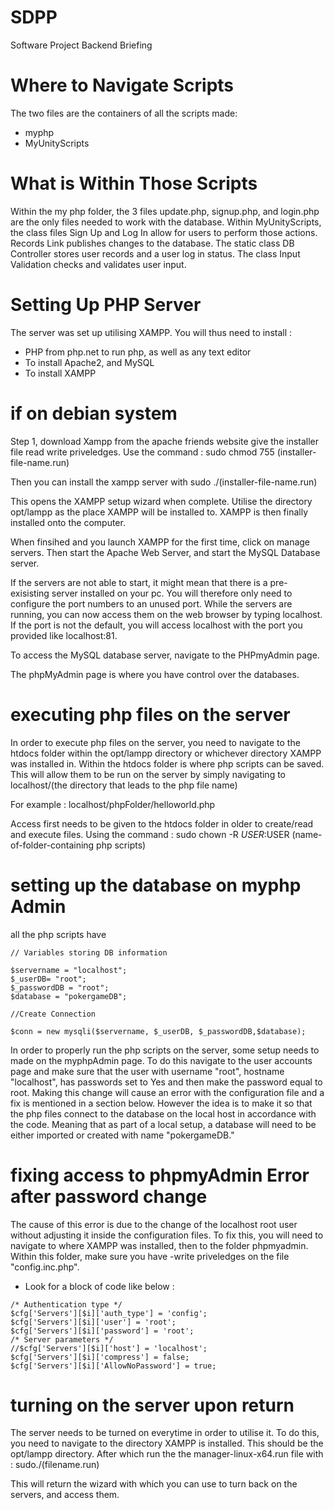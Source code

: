 # SDPP
Software Project Backend Briefing


# Where to Navigate Scripts
The two files are the containers of all the scripts made:
* myphp
* MyUnityScripts 

# What is Within Those Scripts
Within the my php folder, the 3 files update.php, signup.php, and login.php are the only files needed to work with the database.
Within MyUnityScripts, the class files Sign Up and Log In allow for users to perform those actions. Records Link publishes changes to the database.
The static class DB Controller stores user records and a user log in status.
The class Input Validation checks and validates user input. 


# Setting Up PHP Server
The server was set up utilising XAMPP. 
You will thus need to install :
* PHP from php.net to run php, as well as any text editor
* To install Apache2, and MySQL
* To install XAMPP

# if on debian system
Step 1, download Xampp from the apache friends website
give the installer file read write priveledges. Use the command : sudo chmod 755 (installer-file-name.run)

Then you can install the xampp server with sudo ./(installer-file-name.run)

This opens the XAMPP setup wizard when complete. Utilise the directory opt/lampp as the place XAMPP will be installed to.
XAMPP is then finally installed onto the computer.

When finsihed and you launch XAMPP for the first time, click on manage servers.
Then start the Apache Web Server, and start the MySQL Database server.

If the servers are not able to start, it might mean that there is a pre-exisisting server installed on your pc. You will therefore only need to configure the port numbers to an unused port.
While the servers are running, you can now access them on the web browser by typing localhost. If the port is not the default, you will access localhost with the port you provided like localhost:81.

To access the MySQL database server, navigate to the PHPmyAdmin page.

The phpMyAdmin page is where you have control over the databases.

# executing php files on the server
In order to execute php files on the server, you need to navigate to the htdocs folder within the opt/lampp directory or whichever directory XAMPP was installed in. 
Within the htdocs folder is where php scripts can be saved. This will allow them to be run on the server by simply navigating to localhost/(the directory that leads to the php file name)

For example : localhost/phpFolder/helloworld.php

Access first needs to be given to the htdocs folder in older to create/read and execute files.
Using the command : sudo chown -R $USER:$USER (name-of-folder-containing php scripts)

# setting up the database on myphp Admin
all the php scripts have 
~~~
// Variables storing DB information

$servername = "localhost";
$_userDB= "root";
$_passwordDB = "root";
$database = "pokergameDB";

//Create Connection

$conn = new mysqli($servername, $_userDB, $_passwordDB,$database);
~~~
In order to properly run the php scripts on the server, some setup needs to made on the myphpAdmin page. 
To do this navigate to the user accounts page and make sure that the user with username "root", hostname "localhost", has passwords set to Yes and then make the password equal to root. Making this change will cause an error with the configuration file and a fix is mentioned in a section below. However the idea is to make it so that the php files connect to the database on the local host in accordance with the code. Meaning that as part of a local setup, a database will need to be either imported or created with name "pokergameDB."

# fixing access to phpmyAdmin Error after password change
The cause of this error is due to the change of the localhost root user without adjusting it inside the configuration files. To fix this, you will need to navigate to where XAMPP was installed, then to the folder phpmyadmin. Within this folder, make sure you have -write priveledges on the file "config.inc.php". 
* Look for a block of code like below : 
~~~
/* Authentication type */
$cfg['Servers'][$i]['auth_type'] = 'config';
$cfg['Servers'][$i]['user'] = 'root';
$cfg['Servers'][$i]['password'] = 'root';
/* Server parameters */
//$cfg['Servers'][$i]['host'] = 'localhost';
$cfg['Servers'][$i]['compress'] = false;
$cfg['Servers'][$i]['AllowNoPassword'] = true;
~~~


# turning on the server upon return
The server needs to be turned on everytime in order to utilise it. 
To do this, you need to navigate to the directory XAMPP is installed. This should be the opt/lampp directory.
After which run the the manager-linux-x64.run file with : sudo./(filename.run)

This will return the wizard with which you can use to turn back on the servers, and access them.












